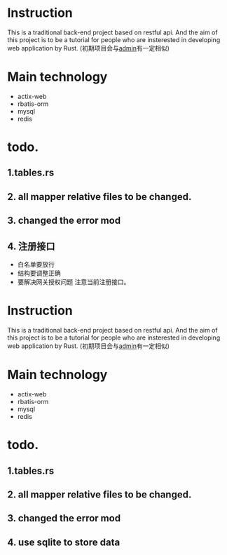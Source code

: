 # Instruction
This is a traditional back-end project based on restful api.
And the aim of this project is to be a tutorial for people who are insterested in developing web application by Rust.
(初期项目会与[admin](https://github.com/rbatis/abs_admin)有一定相似)

# Main technology
 - actix-web
 - rbatis-orm
 - mysql
 - redis

# todo.
## 1.tables.rs

## 2. all mapper relative files to be changed.

## 3. changed the error mod

## 4. 注册接口
- 白名单要放行
- 结构要调整正确
- 要解决网关授权问题
注意当前注册接口。
# Instruction
This is a traditional back-end project based on restful api.
And the aim of this project is to be a tutorial for people who are insterested in developing web application by Rust.
(初期项目会与[admin](https://github.com/rbatis/abs_admin)有一定相似)

# Main technology
 - actix-web
 - rbatis-orm
 - mysql
 - redis

# todo.
## 1.tables.rs

## 2. all mapper relative files to be changed.

## 3. changed the error mod

## 4. use sqlite to store data
